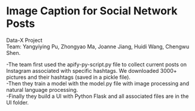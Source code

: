 # Image Caption for Social Network Posts
Data-X Project \
Team: Yangyiying Pu, Zhongyao Ma, Joanne Jiang, Huidi Wang, Chengwu Shen.

-The team first used the apify-py-script.py file to collect current posts on Instagram associated with specific hashtags. We downloaded 3000+ pictures and their hashtags (saved in a pickle file).\
-Then they train a model with the model.py file with image processing and natural language processing.\
-Finally they build a UI with Python Flask and all associated files are in the UI folder.
